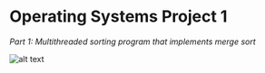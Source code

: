 # Operating Systems Project 1

*Part 1: Multithreaded sorting program that implements merge sort*

![alt text](https://www.coursehero.com/qa/attachment/17486375/)
